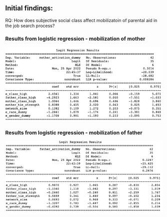 ## Initial findings: 
RQ: How does subjective social class affect mobilizatoin of parental aid in the job search process?

### Results from logistic regression - mobilization of mother
![](mother_activation_results.png "Results: mobilization of mother's network")

### Results from logistic regression - mobilization of father
![](father_activation_results.png "Results: mobilization of father's network")
